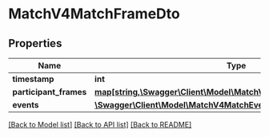 # MatchV4MatchFrameDto

## Properties
Name | Type | Description | Notes
------------ | ------------- | ------------- | -------------
**timestamp** | **int** |  | [optional] 
**participant_frames** | [**map[string,\Swagger\Client\Model\MatchV4MatchParticipantFrameDto]**](MatchV4MatchParticipantFrameDto.md) |  | [optional] 
**events** | [**\Swagger\Client\Model\MatchV4MatchEventDto[]**](MatchV4MatchEventDto.md) |  | [optional] 

[[Back to Model list]](../README.md#documentation-for-models) [[Back to API list]](../README.md#documentation-for-api-endpoints) [[Back to README]](../README.md)


